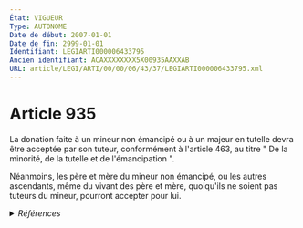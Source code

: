 ```yaml
---
État: VIGUEUR
Type: AUTONOME
Date de début: 2007-01-01
Date de fin: 2999-01-01
Identifiant: LEGIARTI000006433795
Ancien identifiant: ACAXXXXXXXX5X00935AAXXAB
URL: article/LEGI/ARTI/00/00/06/43/37/LEGIARTI000006433795.xml
---
```


<h1>Article 935</h1>

La donation faite à un mineur non émancipé ou à un majeur en tutelle devra être
acceptée par son tuteur, conformément à l'article 463, au titre " De la
minorité, de la tutelle et de l'émancipation ".<br />

Néanmoins, les père et mère du mineur non émancipé, ou les autres ascendants,
même du vivant des père et mère, quoiqu'ils ne soient pas tuteurs du mineur,
pourront accepter pour lui.


<details>
  <summary><em>Références</em></summary>

  <h2>Articles faisant référence à l'article</h2>
  
  <ul>
    <li>
      <a href="https://legal.tricoteuses.fr//redirection/LEGIARTI000006284843?vers=git&vers=legifrance">LOI n° 2006-728 du 23 juin 2006 portant réforme des successions et des libéralités - article 9 ENTIEREMENT_MODIF</a> MODIFICATION cible
    </li>
    <li>
      <a href="https://legal.tricoteuses.fr//redirection/LEGIARTI000006427764?vers=git&vers=legifrance">Code civil - article 463 AUTONOME VIGUEUR, en vigueur depuis le 2009-01-01</a> CITATION cible
    </li>
    <li>
      <a href="https://legal.tricoteuses.fr//redirection/LEGIARTI000006427763?vers=git&vers=legifrance">Code civil - article 463 AUTONOME MODIFIE, en vigueur du 1965-06-15 au 2009-01-01</a> CITATION cible
    </li>
  </ul>
  
  <h2>Références faites par l'article</h2>
  
  <ul>
    <li>
      CODIFICATION source Loi 1803-05-03
    </li>
    <li>
      2006-06-23 MODIFICATION source <a href="https://legal.tricoteuses.fr//redirection/LEGIARTI000006284843?vers=git&vers=legifrance">LOI n° 2006-728 du 23 juin 2006 portant réforme des successions et des libéralités - article 9 ENTIEREMENT_MODIF</a>
    </li>
    <li>
      2999-01-01 CITATION source <a href="https://legal.tricoteuses.fr//redirection/LEGIARTI000006427763?vers=git&vers=legifrance">Code civil - article 463 AUTONOME MODIFIE, en vigueur du 1965-06-15 au 2009-01-01</a>
    </li>
  </ul>
</details>
